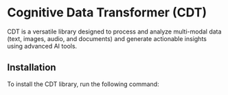 # Cognitive Data Transformer (CDT)

CDT is a versatile library designed to process and analyze multi-modal data (text, images, audio, and documents) and generate actionable insights using advanced AI tools.

## Installation

To install the CDT library, run the following command:

